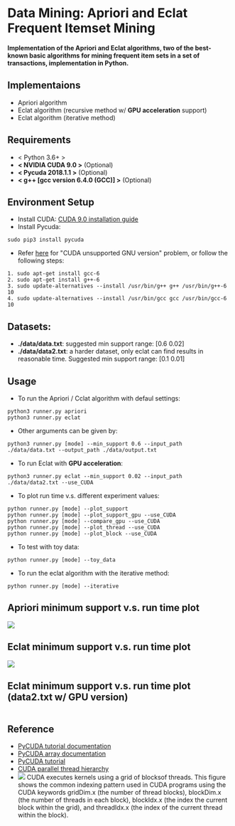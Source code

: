 # Data Mining: Apriori and Eclat Frequent Itemset Mining
**Implementation of the Apriori and Eclat algorithms, two of the best-known basic algorithms for mining frequent item sets in a set of transactions, implementation in Python.**


## Implementaions
* Apriori algorithm
* Eclat algorithm (recursive method w/ **GPU acceleration** support)
* Eclat algorithm (iterative method)


## Requirements
* < Python 3.6+ >
* **< NVIDIA CUDA 9.0 >** (Optional)
* **< Pycuda 2018.1.1 >** (Optional)
* **< g++ [gcc version 6.4.0 (GCC)] >** (Optional)


## Environment Setup
* Install CUDA: [CUDA 9.0 installation guide](https://medium.com/@taylordenouden/installing-tensorflow-gpu-on-ubuntu-18-04-89a142325138)
* Install Pycuda:
```
sudo pip3 install pycuda
```
* Refer [here](https://github.com/ethereum-mining/ethminer/issues/731) for "CUDA unsupported GNU version" problem, or follow the following steps:
```
1. sudo apt-get install gcc-6
2. sudo apt-get install g++-6
3. sudo update-alternatives --install /usr/bin/g++ g++ /usr/bin/g++-6 10
4. sudo update-alternatives --install /usr/bin/gcc gcc /usr/bin/gcc-6 10
```

## Datasets:
* **./data/data.txt**: suggested min support range: [0.6 0.02]
* **./data/data2.txt**: a harder dataset, only eclat can find results in reasonable time. Suggested min support range: [0.1 0.01]


## Usage
* To run the Apriori / Cclat algorithm with defaul settings:
```
python3 runner.py apriori
python3 runner.py eclat
```

* Other arguments can be given by:
```
python3 runner.py [mode] --min_support 0.6 --input_path ./data/data.txt --output_path ./data/output.txt
```

* To run Eclat with **GPU acceleration**:
```
python3 runner.py eclat --min_support 0.02 --input_path ./data/data2.txt --use_CUDA
```

* To plot run time v.s. different experiment values:
```
python runner.py [mode] --plot_support
python runner.py [mode] --plot_support_gpu --use_CUDA
python runner.py [mode] --compare_gpu --use_CUDA
python runner.py [mode] --plot_thread --use_CUDA
python runner.py [mode] --plot_block --use_CUDA
```

* To test with toy data:
```
python runner.py [mode] --toy_data
```

* To run the eclat algorithm with the iterative method:
```
python runner.py [mode] --iterative
```


## Apriori minimum support v.s. run time plot
![](https://github.com/andi611/dataMining_apriori_eclat_freqItemsetMining/blob/master/data/plot_apriori.jpeg)


## Eclat minimum support v.s. run time plot
![](https://github.com/andi611/dataMining_apriori_eclat_freqItemsetMining/blob/master/data/plot_eclat.jpeg)

## Eclat minimum support v.s. run time plot (data2.txt w/ GPU version)
![]()

## Reference
* [PyCUDA tutorial documentation](https://documen.tician.de/pycuda/tutorial.html)
* [PyCUDA array documentation](https://documen.tician.de/pycuda/array.html)
* [PyCUDA tutorial](https://blog.csdn.net/u012915829/article/details/72831801)
* [CUDA parallel thread hierarchy](https://devblogs.nvidia.com/even-easier-introduction-cuda/cuda_indexing/)
* ![](https://github.com/andi611/DataMining_Apriori_Eclat_FreqItemsetMining/blob/master/data/cuda_indexing.png)
	 CUDA executes kernels using a grid of blocksof threads. This figure shows the common indexing pattern used in CUDA programs using the CUDA keywords gridDim.x (the number of thread blocks), blockDim.x (the number of threads in each block), blockIdx.x (the index the current block within the grid), and threadIdx.x (the index of the current thread within the block).